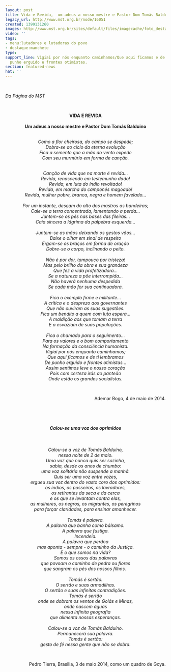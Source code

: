 ```yaml
---
layout: post
title: Vida e Revida,  um adeus a nosso mestre e Pastor Dom Tomás Balduíno
legacy_url: http://www.mst.org.br/node/16051
created: 1399131260
images: http://www.mst.org.br/sites/default/files/imagecache/foto_destaque/dom tomas2.jpg
video: ''
tags:
- menu:lutadores e lutadoras do povo
- destaque:manchete
type: 
support_line: Vigiai por nós enquanto caminhamos/Que aqui ficamos e de ti lembramos/De
  punho erguido e frontes otimistas.
section: featured-news
hat: ''
---
```

<p><em><br></em></p><p><em>Da Página do MST</em></p><p>&nbsp;</p><p style="text-align: center;"><strong>VIDA E REVIDA <br><br>Um adeus a nosso mestre e Pastor Dom Tomás Balduino</strong><br>&nbsp;</p><p style="text-align: center;"><em>Como a flor cheirosa, do campo se despede;<br>Dobra-se ao ciclo da eterna evolução<br>Fica a semente que a mão do vento expede<br>Com seu murmúrio em forma de canção.<br>&nbsp;</em></p><p style="text-align: center;"><em>Canção de vida que na morte é revida...<br>Revida, renascendo em testemunho dado!<br>Revida, em luta do índio revoltado!<br>Revida, em marcha do camponês magoado!<br>Revida, mulher pobre, branca, negra e homem favelado...<br>&nbsp;<br>Por um instante, desçam do alto dos mastros as bandeiras;<br>Cale-se a terra concentrada, lamentando a perda...<br>Juntem-se os pés nas bases das fileiras...<br>Caia sincera a lágrima da pálpebra esquerda...<br><br>Juntem-se as mãos deixando os gestos vãos...<br>Baixe o olhar em sinal de respeito<br>Ergam-se os braços em forma de oração<br>Dobre-se o corpo, inclinando o peito.<br><br>Não é por dor, tampouco por tristeza!<br>Mas pelo brilho da obra e sua grandeza<br>Que fez a vida profetizadora...<br>Se a natureza a põe interrompida...<br>Não haverá nenhuma despedida<br>Se cada mão for sua continuadora.<br>&nbsp;<br>Fica o exemplo firme e militante...<br>A crítica e o desprezo aos governantes<br>Que não ouviram as suas sugestões.<br>Fica um bendito a quem com luta espera...<br>A maldição aos que tomam a terra<br>E a esvaziam de suas populações.<br><br>Fica o chamado para o seguimento...<br>Para os valores e o bom comportamento<br>Na formação da consciência humanista.<br>Vigiai por nós enquanto caminhamos;<br>Que aqui ficamos e de ti lembramos<br>De punho erguido e frontes otimistas...<br>Assim sentimos leve o nosso coração<br>Pois com certeza irás ao panteão<br>Onde estão os grandes socialistas.</em></p><p style="text-align: center;"><strong><br></strong></p><p style="text-align: right;">Ademar Bogo,&nbsp;4 de maio de 2014.</p><div>&nbsp;</div><p>&nbsp;</p><p style="text-align: center;"><strong><em>Calou-se uma voz dos oprimidos</em></strong><em><br>&nbsp;<br><br>&nbsp;<br>Calou-se a voz de Tomás Balduíno,<br>nessa noite de 2 de maio.<br>Uma voz que nunca quis ser sozinha,<br>sabia, desde os anos de chumbo:<br>uma voz solitária não suspende a manhã.<br>Quis ser uma voz entre vozes,<br>ergueu sua voz dentro do vasto coro dos oprimidos:<br>os índios, os posseiros, os lavradores,<br>os retirantes da seca e da cerca<br>e os que se levantam contra elas,<br>as mulheres, os negros, os migrantes, os peregrinos<br>para forçar claridades, para ensinar amanhecer.<br>&nbsp;<br>Tomás é palavra.<br>A palavra que banha como bálsamo.<br>A palavra que fustiga.<br>Incendeia.<br>A palavra que perdoa<br>mas aponta - sempre - o caminho da Justiça.<br>E o que somos na vida?<br>Somos os ossos das palavras<br>que povoam o caminho de pedra ou flores<br>que sangram os pés dos nossos filhos.&nbsp; <br>&nbsp;<br>Tomás é sertão.<br>O sertão e suas armadilhas.<br>O sertão e suas infinitas contradições.<br>Tomás é sertão<br>onde se dobram os ventos de Goiás e Minas,<br>onde nascem águas<br>nessa infinita geografia<br>que alimenta nossas esperanças.<br>&nbsp;<br>Calou-se a voz de Tomás Balduíno.<br>Permanecerá sua palavra.<br>Tomás é sertão:<br>gesto de fé nessa gente que não se dobra.</em></p><p style="text-align: center;">&nbsp;</p><p style="text-align: right;">Pedro Tierra, Brasilia, 3 de maio 2014, como um quadro de Goya.</p><div>&nbsp;</div><div>&nbsp;</div><div>&nbsp;</div>
